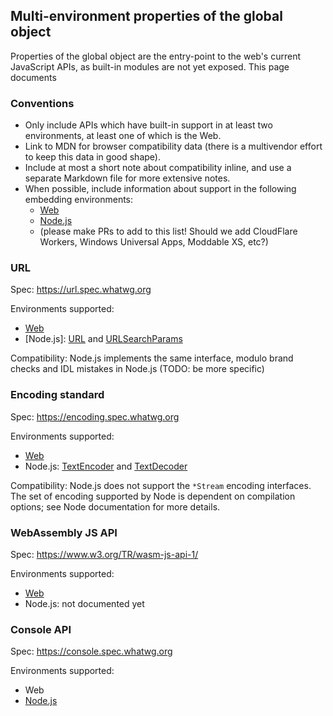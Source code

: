 ## Multi-environment properties of the global object

Properties of the global object are the entry-point to the web's current JavaScript APIs, as built-in modules are not yet exposed. This page documents

### Conventions
- Only include APIs which have built-in support in at least two environments, at least one of which is the Web.
- Link to MDN for browser compatibility data (there is a multivendor effort to keep this data in good shape).
- Include at most a short note about compatibility inline, and use a separate Markdown file for more extensive notes.
- When possible, include information about support in the following embedding environments:
    - [Web](https://developer.mozilla.org/en-US/docs/Web/API)
    - [Node.js](https://nodejs.org/api/)
    - (please make PRs to add to this list! Should we add CloudFlare Workers, Windows Universal Apps, Moddable XS, etc?)

### URL

Spec: https://url.spec.whatwg.org

Environments supported:
- [Web](https://developer.mozilla.org/en-US/docs/Web/API/URL#Browser_compatibility)
- [Node.js]: [URL](https://nodejs.org/api/url.html) and [URLSearchParams](https://nodejs.org/api/url.html#url_class_urlsearchparams)

Compatibility: Node.js implements the same interface, modulo brand checks and IDL mistakes in Node.js (TODO: be more specific)

### Encoding standard

Spec: https://encoding.spec.whatwg.org

Environments supported:
- [Web](https://developer.mozilla.org/en-US/docs/Web/API/Encoding_API)
- Node.js: [TextEncoder](https://nodejs.org/api/util.html#util_class_util_textencoder) and [TextDecoder](https://nodejs.org/api/util.html#util_class_util_textdecoder)

Compatibility: Node.js does not support the `*Stream` encoding interfaces. The set of encoding supported by Node is dependent on compilation options; see Node documentation for more details.

### WebAssembly JS API

Spec: https://www.w3.org/TR/wasm-js-api-1/

Environments supported:
- [Web](https://developer.mozilla.org/en-US/docs/Web/JavaScript/Reference/Global_Objects/WebAssembly)
- Node.js: not documented yet

### Console API

Spec: https://console.spec.whatwg.org

Environments supported:
- Web
- [Node.js](https://nodejs.org/api/console.html)
